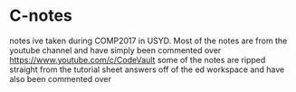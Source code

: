 # C-notes

notes ive taken during COMP2017 in USYD. Most of the notes are from the youtube channel and have simply been commented over https://www.youtube.com/c/CodeVault
some of the notes are ripped straight from the tutorial sheet answers off of the ed workspace and have also been commented over
